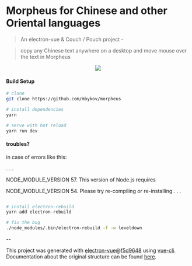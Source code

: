 # Morpheus for Chinese and other Oriental languages

> An electron-vue & Couch / Pouch project -

> copy any Chinese text anywhere on a desktop and move mouse over the text in Morpheus

 <p align="center"><img src="../../../static/ascreen.gif" /></p>

#### Build Setup

``` bash
# clone
git clone https://github.com/mbykov/morpheus

# install dependencies
yarn

# serve with hot reload
yarn run dev

```

#### troubles?

in case of errors like this:

. . .

NODE_MODULE_VERSION 57. This version of Node.js requires

NODE_MODULE_VERSION 54. Please try re-compiling or re-installing
. . .

``` bash

# install electron-rebuild
yarn add electron-rebuild

# fix the bug
./node_modules/.bin/electron-rebuild -f -w leveldown

```

--

This project was generated with [electron-vue](https://github.com/SimulatedGREG/electron-vue)@[f5d9648](https://github.com/SimulatedGREG/electron-vue/tree/f5d9648e169a3efef53159823cc7a4c7eb7221d1) using [vue-cli](https://github.com/vuejs/vue-cli). Documentation about the original structure can be found [here](https://simulatedgreg.gitbooks.io/electron-vue/content/index.html).

